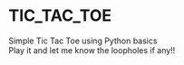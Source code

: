 # TIC_TAC_TOE
  Simple Tic Tac Toe using Python basics  
  Play it and let me know the loopholes if any!!
